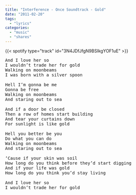 ```yaml
---
title: "Interference - Once Soundtrack - Gold"
date: "2011-02-20"
tags:
  - "lyrics"
categories:
  - "music"
  - "shares"
---
```


{{< spotify type="track" id="3N4JDfJfgN9BSIkgYOF1uE" >}}

<pre>
And I love her so
I wouldn’t trade her for gold
Walking on moonbeams
I was born with a silver spoon

Hell I’m gonna be me
Gonna be free
Walking on moonbeams
And staring out to sea

And if a door be closed
Then a row of homes start building
And tear your curtains down
For sunlight is like gold

Hell you better be you
Do what you can do
Walking on moonbeams
And staring out to sea

‘Cause if your skin was soil
How long do you think before they’d start digging
And if your life was gold
How long do you think you’d stay living

And I love her so
I wouldn’t trade her for gold
</pre>

